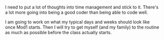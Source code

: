 I need to put a lot of thoughts into time management and stick to it.
There's a lot more going into being a good coder than being able to code well.

I am going to work on what my typical days and weeks should look like once Mod1 starts. Then I will try to get myself (and my family) to the routine as much as possible before the class actually starts.
